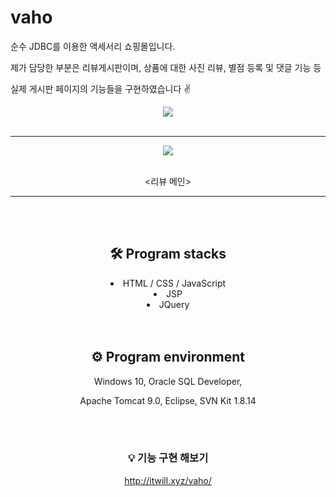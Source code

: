 # vaho
순수 JDBC를 이용한 액세서리 쇼핑몰입니다.<p>
제가 담당한 부분은 리뷰게시판이며, 상품에 대한 사진 리뷰, 별점 등록 및 댓글 기능 등<p>
실제 게시판 페이지의 기능들을 구현하였습니다 ✌
<br>

<div align=center>

<img src="https://user-images.githubusercontent.com/81903004/120140041-a945f200-c214-11eb-8770-7c2bd1d5bf28.png">
<br>
<br>
<hr>
<img src="https://user-images.githubusercontent.com/81903004/120140566-c8914f00-c215-11eb-90ad-006dbd9b0607.png">
<br>
<br>
  <p><리뷰 메인></p>
<hr>
<br>
<br>

## 🛠 Program stacks
  <li> HTML / CSS / JavaScript </li>
  <li> JSP </li>
  <li> JQuery </li>

<br>
<br>

## ⚙ Program environment
Windows 10, Oracle SQL Developer,<p>
Apache Tomcat 9.0, Eclipse, SVN Kit 1.8.14

<br>
<br>

### 💡 기능 구현 해보기
http://itwill.xyz/vaho/
</div>
